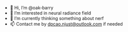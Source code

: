 - 👋 Hi, I’m @oak-barry
- 👀 I’m interested in neural radiance field
- 🌱 I’m currently thinking something about nerf
- 📫 Contact me by dpcao.njust@outlook.com if needed

<!---
oak-barry/oak-barry is a ✨ special ✨ repository because its `README.md` (this file) appears on your GitHub profile.
You can click the Preview link to take a look at your changes.
--->

